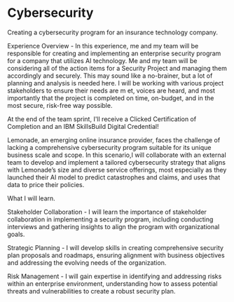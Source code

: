 # Cybersecurity
Creating a cybersecurity program for an insurance technology company.

Experience Overview - In this experience, me and my team will be responsible for creating and implementing an enterprise security program for a company that utilizes AI technology. Me and my team will be considering all of the action items for a Security Project and managing them accordingly and securely. This may sound like a no-brainer, but a lot of planning and analysis is needed here. I will be working with various project stakeholders to ensure their needs are m
et, voices are heard, and most importantly that the project is completed on time, on-budget, and in the most secure, risk-free way possible.

At the end of the team sprint, I'll receive a Clicked Certification of Completion and an IBM SkillsBuild Digital Credential! 

Lemonade, an emerging online insurance provider, faces the challenge of lacking a comprehensive cybersecurity program suitable for its unique business scale and scope. In this scenario,I will collaborate with an external team to develop and implement a tailored cybersecurity strategy that aligns with Lemonade’s size and diverse service offerings, most especially as they launched their AI model to predict catastrophes and claims, and uses that data to price their policies.

What I will learn.

Stakeholder Collaboration - I will learn the importance of stakeholder collaboration in implementing a security program, including conducting interviews and gathering insights to align the program with organizational goals. 

Strategic Planning - I will develop skills in creating comprehensive security plan proposals and roadmaps, ensuring alignment with business objectives and addressing the evolving needs of the organization.

Risk Management - I will gain expertise in identifying and addressing risks within an enterprise environment, understanding how to assess potential threats and vulnerabilities to create a robust security plan.
